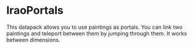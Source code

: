 # IraoPortals

This datapack allows you to use paintings as portals. You can link two paintings
and teleport between them by jumping through them. It works between dimensions.

